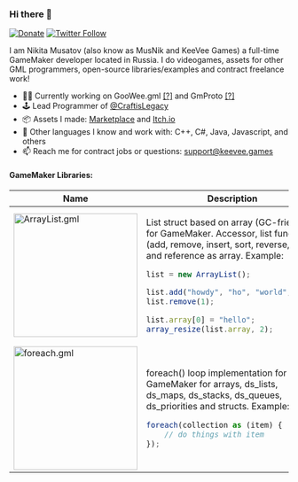 ### Hi there 👋

[![Donate](https://img.shields.io/badge/donate-%E2%9D%A4-blue.svg)](https://musnik.itch.io/donate-me) [![Twitter Follow](https://img.shields.io/twitter/follow/KeeVeeGames?label=Follow&style=social)](https://twitter.com/intent/user?screen_name=KeeVeeGames)

I am Nikita Musatov (also know as MusNik and KeeVee Games) a full-time GameMaker developer located in Russia. I do videogames, assets for other GML programmers, open-source libraries/examples and contract freelance work!

- 👨‍💻 Currently working on GooWee.gml [[?]](#! "Advanced and clean GUI framework inspired by WPF and Unity GUI") and GmProto [[?]](#! "Protobuf / flatbuffers-esque serialization protocol")
- 🕹 Lead Programmer of [@CraftisLegacy](https://twitter.com/CraftisLegacy)
- 📦 Assets I made: [Marketplace](https://marketplace.yoyogames.com/publishers/1227/keevee-games) and [Itch.io](https://musnik.itch.io/)
- 💾 Other languages I know and work with: C++, C#, Java, Javascript, and others
- 📫 Reach me for contract jobs or questions: support@keevee.games

#### GameMaker Libraries:

<table>
<thead>
<tr>
<th>Name</th>
<th>Description</th>
</tr>
</thead>
<tbody>
<tr>
<td>
<a href="https://github.com/KeeVeeGames/ArrayList.gml" style="line-height: 1;"><img src="https://keevee.games/wp-content/uploads/2020/09/banner_300px-1-150x150.png" alt="ArrayList.gml" width="223px"></a>
</td>
<td>

List struct based on array (GC-friendly) for GameMaker. Accessor, list functions (add, remove, insert, sort, reverse, etc.) and reference as array. Example:

```js
list = new ArrayList();

list.add("howdy", "ho", "world", "!");
list.remove(1);

list.array[0] = "hello";
array_resize(list.array, 2);
```

</td>
</tr>
<tr>
<td>
<a href="https://github.com/KeeVeeGames/quicksort.gml"><img src="https://keevee.games/wp-content/uploads/2020/09/banner_300px-2-150x150.png" alt="foreach.gml" width="223px"></a>
</td>
<td>

foreach() loop implementation for GameMaker for arrays, ds_lists, ds_maps, ds_stacks, ds_queues, ds_priorities and structs. Example:

```js
foreach(collection as (item) {
    // do things with item
});
```

</td>
</tr>
</tbody>
</table>
  

<!--
**KeeVeeGames/KeeVeeGames** is a ✨ _special_ ✨ repository because its `README.md` (this file) appears on your GitHub profile.

Here are some ideas to get you started:

- 🔭 I’m currently working on ...
- 🌱 I’m currently learning ...
- 👯 I’m looking to collaborate on ...
- 🤔 I’m looking for help with ...
- 💬 Ask me about ...
- 📫 How to reach me: ...
- 😄 Pronouns: ...
- ⚡ Fun fact: ...
-->
